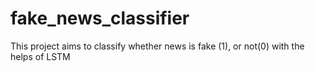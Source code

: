 # fake_news_classifier

This project aims to classify whether news is fake (1), or not(0) with the helps of LSTM
